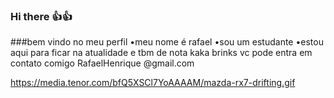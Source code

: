 ### Hi there 👍👍
###bem vindo no meu perfil
•meu nome é rafael
•sou um estudante
•estou aqui para ficar na atualidade e tbm de nota kaka 
brinks
vc pode entra em contato comigo
RafaelHenrique @gmail.com

https://media.tenor.com/bfQ5XSCl7YoAAAAM/mazda-rx7-drifting.gif

